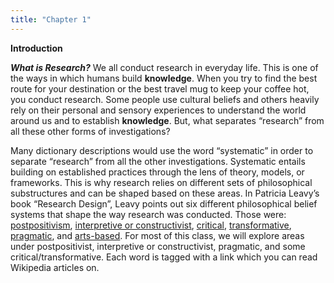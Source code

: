 ```yaml
---
title: "Chapter 1" 
---
```


**Introduction**

_**What is Research?**_
We all conduct research in everyday life. This is one of the ways in which humans build **knowledge**. When you try to find the best route for your destination or the best travel mug to keep your coffee hot, you conduct research. Some people use cultural beliefs and others heavily rely on their personal and sensory experiences to understand the world around us and to establish **knowledge**. But, what separates “research” from all these other forms of investigations? 

Many dictionary descriptions would use the word “systematic” in order to separate “research” from all the other investigations. Systematic entails building on established practices through the lens of theory, models, or frameworks. This is why research relies on different sets of philosophical substructures and can be shaped based on these areas. In Patricia Leavy’s book “Research Design”, Leavy points out six different philosophical belief systems that shape the way research was conducted. Those were: [postpositivism](https://en.wikipedia.org/wiki/Postpositivism), [interpretive or constructivist](https://en.wikipedia.org/wiki/Constructivism_(philosophy_of_science)), [critical](https://en.wikipedia.org/wiki/Critical_theory), [transformative](https://en.wikipedia.org/wiki/Transformative_research), [pragmatic](https://en.wikipedia.org/wiki/Pragmaticism), and [arts-based](https://en.wikipedia.org/wiki/Art-based_research). For most of this class, we will explore areas under postpositivist, interpretive or constructivist, pragmatic, and some critical/transformative. Each word is tagged with a link which you can read Wikipedia articles on. 


